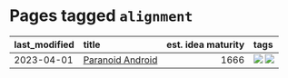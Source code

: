 # Pages tagged `alignment`

|last_modified|title|est. idea maturity|tags
|:---|:---|---:|:---|
|2023-04-01|[Paranoid Android](../paranoid-android.md)|1666|[![](https://img.shields.io/badge/tag-alignment-4a7017)](../tags/alignment.md) [![](https://img.shields.io/badge/tag-experimental-3faa68)](../tags/experimental.md)|